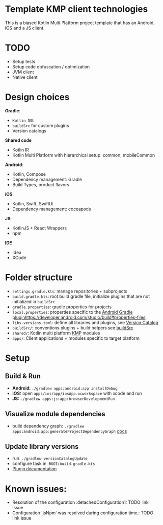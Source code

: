 # Template KMP client technologies

This is a biased Kotlin Multi Platform project template that has an Android, iOS and a JS client.

# TODO

* Setup tests
* Setup code obfuscation / optimization
* JVM client
* Native client

# Design choices
**Gradle**: 
* `Kotlin DSL` 
* `buildSrc` for custom plugins
* Version catalogs

**Shared code**
* Kotlin IR
* Kotlin Multi Platform with hierarchical setup: common, mobileCommon

**Android**:
* Kotlin, Compose 
* Dependency management: Gradle
* Build Types, product flavors 

**iOS**:
* Kotlin, Swift, SwiftUI
* Dependency management: cocoapods

**JS**:
* KotlinJS + React Wrappers
* npm 

**IDE** 
* Idea 
* XCode 

# Folder structure

- `settings.gradle.kts`: manage repositories + subprojects
- `build.gradle.kts`: root build gradle file, initialize plugins that are not initialized in `buildSrc`
- `gradle.properties`: gradle properties for projects
- `local.properties`: properties specific to the [Android Gradle plugin]()https://developer.android.com/studio/build#properties-files.
- `libs.versions.toml`: define all libraries and plugins, see [Version Catalog](https://docs.gradle.org/current/userguide/platforms.html)
- `buildSrc/`: conventions plugins + build helpers see [buildSrc](https://docs.gradle.org/current/userguide/organizing_gradle_projects.html#sec:build_sources)
- `shared/`: Kotlin multi platform [KMP](https://kotlinlang.org/docs/multiplatform.html) modules
- `apps/`: Client applications + modules specific to target platform

# Setup

## Build & Run

* **Android:** `./gradlew apps:android:app installDebug`
* **iOS:** open `apps/ios/app/iosApp.xcworkspace` with xcode and run
* **JS:** `./gradlew apps:js:app:browserDevelopmentRun`

## Visualize module dependencies
* build dependency graph: `./gradlew apps:android:app:generateProjectDependencyGraph` [docs](https://github.com/vanniktech/gradle-dependency-graph-generator-plugin)

## Update library versions

* run: `./gradlew versionCatalogUpdate`
* configure task in: `ROOT/build.gradle.kts`
* [Plugin documentation](https://github.com/littlerobots/version-catalog-update-plugin)

# Known issues: 
* Resolution of the configuration :detachedConfiguration1: TODO link issue 
* Configuration 'jsNpm' was resolved during configuration time.: TODO link issue
